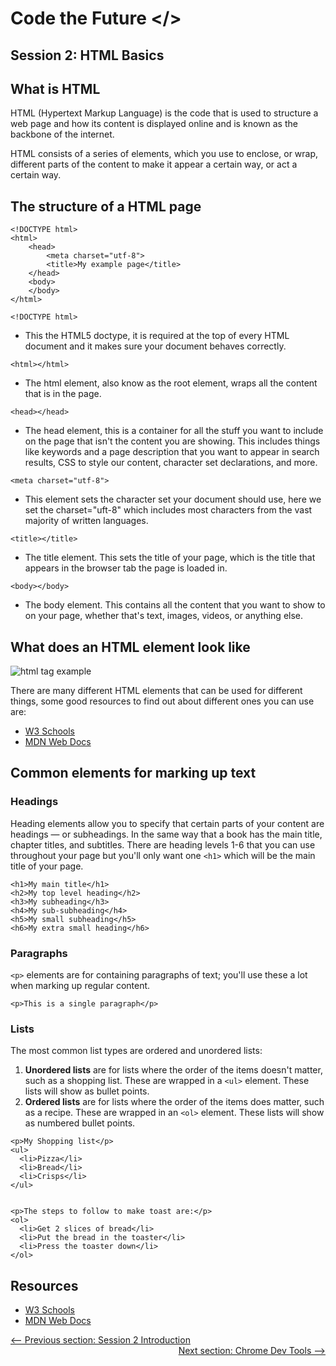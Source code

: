 # Code the Future </>

## Session 2: HTML Basics

## What is HTML

HTML (Hypertext Markup Language) is the code that is used to structure a web page and how its content is displayed online and is known as the backbone of the internet.

HTML consists of a series of elements, which you use to enclose, or wrap, different parts of the content to make it appear a certain way, or act a certain way.

## The structure of a HTML page

    <!DOCTYPE html>
    <html>
        <head>
    	    <meta charset="utf-8">
    	    <title>My example page</title>
        </head>
        <body>
        </body>
    </html>

`<!DOCTYPE html>`

- This the HTML5 doctype, it is required at the top of every HTML document and it makes sure your document behaves correctly.

`<html></html>`

- The html element, also know as the root element, wraps all the content that is in the page.

`<head></head>`

- The head element, this is a container for all the stuff you want to include on the page that isn't the content you are showing. This includes things like keywords and a page description that you want to appear in search results, CSS to style our content, character set declarations, and more.

`<meta charset="utf-8">`

- This element sets the character set your document should use, here we set the charset="uft-8" which includes most characters from the vast majority of written languages.

`<title></title>`

- The title element. This sets the title of your page, which is the title that appears in the browser tab the page is loaded in.

`<body></body>`

- The body element. This contains all the content that you want to show to on your page, whether that's text, images, videos, or anything else.

## What does an HTML element look like

![html tag example](https://developer.mozilla.org/en-US/docs/Learn/Getting_started_with_the_web/HTML_basics/grumpy-cat-small.png)

There are many different HTML elements that can be used for different things, some good resources to find out about different ones you can use are:

<ul>
<li><a href='https://www.w3schools.com/tags/default.asp' target='_blank'>W3 Schools</a></li>
<li><a href='https://developer.mozilla.org/en-US/docs/Web/HTML/Element' target='_blank'>MDN Web Docs</a></li>
</ul>

## Common elements for marking up text

### Headings

Heading elements allow you to specify that certain parts of your content are headings — or subheadings. In the same way that a book has the main title, chapter titles, and subtitles. There are heading levels 1-6 that you can use throughout your page but you'll only want one `<h1>` which will be the main title of your page.

```
<h1>My main title</h1>
<h2>My top level heading</h2>
<h3>My subheading</h3>
<h4>My sub-subheading</h4>
<h5>My small subheading</h5>
<h6>My extra small heading</h6>
```

### Paragraphs

`<p>` elements are for containing paragraphs of text; you'll use these a lot when marking up regular content.

```
<p>This is a single paragraph</p>
```

### Lists

The most common list types are ordered and unordered lists:

1.  **Unordered lists** are for lists where the order of the items doesn't matter, such as a shopping list. These are wrapped in a `<ul>` element. These lists will show as bullet points.
2.  **Ordered lists** are for lists where the order of the items does matter, such as a recipe. These are wrapped in an `<ol>` element. These lists will show as numbered bullet points.

```
<p>My Shopping list</p>
<ul>
  <li>Pizza</li>
  <li>Bread</li>
  <li>Crisps</li>
</ul>


<p>The steps to follow to make toast are:</p>
<ol>
  <li>Get 2 slices of bread</li>
  <li>Put the bread in the toaster</li>
  <li>Press the toaster down</li>
</ol>

```

## Resources

<ul>
<li><a href='https://www.w3schools.com/tags/default.asp' target='_blank'>W3 Schools</a></li>
<li><a href='https://developer.mozilla.org/en-US/docs/Web/HTML/Element' target='_blank'>MDN Web Docs</a></li>
</ul>

<div style="width: 100%">
<a href='README.md'><-- Previous section: Session 2 Introduction</a>
<div align="right"><a  href='dev_tools.md'>Next section: Chrome Dev Tools --></a></div>
</div>
